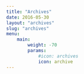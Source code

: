 ```yaml
---
title: "Archives"
date: 2016-05-30
layout: "archives"
slug: "archives"
menu:
    main:
        weight: -70
        params: 
            #icon: archives
            icon: archive
---
```

